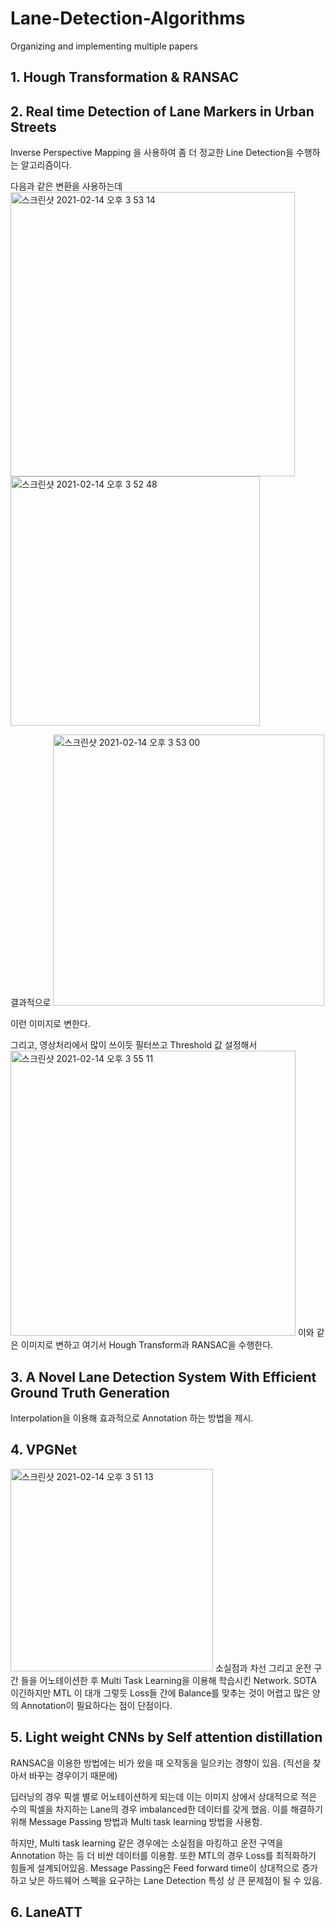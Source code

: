 # Lane-Detection-Algorithms
Organizing and implementing multiple papers

## 1. Hough Transformation & RANSAC

## 2. Real time Detection of Lane Markers in Urban Streets
Inverse Perspective Mapping 을 사용하여 좀 더 정교한 Line Detection을 수행하는 알고리즘이다.

다음과 같은 변환을 사용하는데
<img width="455" alt="스크린샷 2021-02-14 오후 3 53 14" src="https://user-images.githubusercontent.com/68293683/107870570-c0b6d480-6edc-11eb-83a2-21467fc68767.png">
<img width="399" alt="스크린샷 2021-02-14 오후 3 52 48" src="https://user-images.githubusercontent.com/68293683/107870558-b09ef500-6edc-11eb-8cec-4711c9c88420.png">

결과적으로
<img width="434" alt="스크린샷 2021-02-14 오후 3 53 00" src="https://user-images.githubusercontent.com/68293683/107870564-b7c60300-6edc-11eb-9c16-aee7d988e402.png">

이런 이미지로 변한다.

그리고, 영상처리에서 많이 쓰이듯 필터쓰고 Threshold 값 설정해서
<img width="456" alt="스크린샷 2021-02-14 오후 3 55 11" src="https://user-images.githubusercontent.com/68293683/107870586-083d6080-6edd-11eb-899c-261eef97d8a3.png">
이와 같은 이미지로 변하고 여기서 Hough Transform과 RANSAC을 수행한다.
## 3. A Novel Lane Detection System With Efficient Ground Truth Generation
Interpolation을 이용해 효과적으로 Annotation 하는 방법을 제시.

## 4. VPGNet
<img width="324" alt="스크린샷 2021-02-14 오후 3 51 13" src="https://user-images.githubusercontent.com/68293683/107870527-79304880-6edc-11eb-823d-f894c3673bc3.png">
소실점과 차선 그리고 운전 구간 들을 어노테이션한 후 Multi Task Learning을 이용해 학습시킨 Network. SOTA 이긴하지만 MTL 이 대개 그렇듯 Loss들 간에 Balance를 맞추는 것이 어렵고 많은 양의 Annotation이 필요하다는 점이 단점이다.

## 5. Light weight CNNs by Self attention distillation
RANSAC을 이용한 방법에는 비가 왔을 때 오작동을 일으키는 경향이 있음. (직선을 찾아서 바꾸는 경우이기 때문에)

딥러닝의 경우 픽셀 별로 어노테이션하게 되는데 이는 이미지 상에서 상대적으로 적은 수의 픽셀을 차지하는 Lane의 경우 imbalanced한 데이터를 갖게 했음.
이를 해결하기 위해 Message Passing 방법과 Multi task learning 방법을 사용함.

하지만, Multi task learning 같은 경우에는 소실점을 마킹하고 운전 구역을 Annotation 하는 등 더 비싼 데이터를 이용함. 또한 MTL의 경우 Loss를 최적화하기 힘들게 설계되어있음. Message Passing은 Feed forward time이 상대적으로 증가하고 낮은 하드웨어 스펙을 요구하는 Lane Detection 특성 상 큰 문제점이 될 수 있음.

## 6. LaneATT
